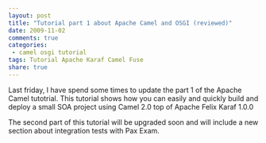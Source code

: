 ```yaml
---
layout: post
title: "Tutorial part 1 about Apache Camel and OSGI (reviewed)"
date: 2009-11-02
comments: true
categories:
 - camel osgi tutorial
tags: Tutorial Apache Karaf Camel Fuse
share: true
---
```


Last friday, I have spend some times to update the part 1 of the Apache Camel tutotrial. This tutorial shows how you can easily and quickly build and deploy a small SOA project using Camel 2.0 top of Apache Felix Karaf 1.0.0

The second part of this tutorial will be upgraded soon and will include a new section about integration tests with Pax Exam.
